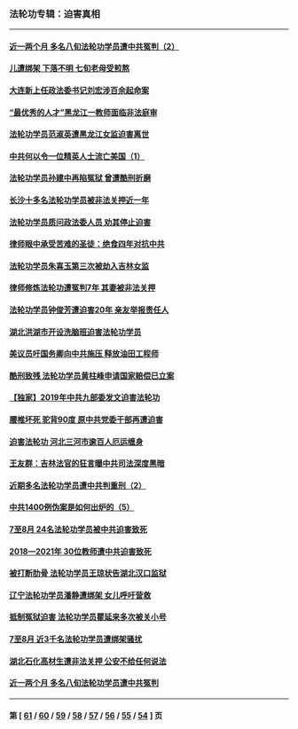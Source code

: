 ### 法轮功专辑：迫害真相
---
#### [近一两个月 多名八旬法轮功学员遭中共冤判（2）](../../pages/nf4379/n13257687.md?09250430) 
#### [儿遭绑架 下落不明 七旬老母受煎熬](../../pages/nf4379/n13256050.md?09250430) 
#### [大连新上任政法委书记刘宏涉百余起命案](../../pages/nf4379/n13255439.md?09250430) 
#### [“最优秀的人才”黑龙江一教师面临非法庭审](../../pages/nf4379/n13252717.md?09250430) 
#### [法轮功学员范淑英遭黑龙江女监迫害离世](../../pages/nf4379/n13247977.md?09250430) 
#### [中共何以令一位精英人士流亡美国（1）](../../pages/nf4379/n13240636.md?09250430) 
#### [法轮功学员孙建中再陷冤狱 曾遭酷刑折磨](../../pages/nf4379/n13245440.md?09250430) 
#### [长沙十多名法轮功学员被非法关押近一年](../../pages/nf4379/n13245260.md?09250430) 
#### [法轮功学员质问政法委人员 劝其停止迫害](../../pages/nf4379/n13245194.md?09250430) 
#### [律师眼中承受苦难的圣徒：绝食四年对抗中共](../../pages/nf4379/n13230075.md?09250430) 
#### [法轮功学员朱喜玉第三次被劫入吉林女监](../../pages/nf4379/n13242439.md?09250430) 
#### [律师修炼法轮功遭冤判7年 其妻被非法关押](../../pages/nf4379/n13239559.md?09250430) 
#### [法轮功学员钟俊芳遭迫害20年 亲友举报责任人](../../pages/nf4379/n13236782.md?09250430) 
#### [湖北洪湖市开设洗脑班迫害法轮功学员](../../pages/nf4379/n13233325.md?09250430) 
#### [美议员吁国务卿向中共施压 释放油田工程师](../../pages/nf4379/n13233845.md?09250430) 
#### [酷刑致残 法轮功学员黄柱峰申请国家赔偿已立案](../../pages/nf4379/n13231174.md?09250430) 
#### [【独家】2019年中共九部委发文迫害法轮功](../../pages/nf4379/n13228999.md?09250430) 
#### [腰椎坏死 驼背90度 原中共党委干部再遭迫害](../../pages/nf4379/n13228165.md?09250430) 
#### [迫害法轮功 河北三河市逾百人厄运缠身](../../pages/nf4379/n13222468.md?09250430) 
#### [王友群：吉林法官的狂言曝中共司法深度黑暗](../../pages/nf4379/n13226841.md?09250430) 
#### [近期多名法轮功学员遭中共判重刑（2）](../../pages/nf4379/n13226951.md?09250430) 
#### [中共1400例伪案是如何出炉的（5）](../../pages/nf4379/n13226831.md?09250430) 
#### [7至8月 24名法轮功学员被中共迫害致死](../../pages/nf4379/n13224163.md?09250430) 
#### [2018—2021年 30位教师遭中共迫害致死](../../pages/nf4379/n13221692.md?09250430) 
#### [被打断肋骨 法轮功学员王琼状告湖北汉口监狱](../../pages/nf4379/n13220020.md?09250430) 
#### [辽宁法轮功学员潘静遭绑架 女儿呼吁营救](../../pages/nf4379/n13219679.md?09250430) 
#### [抵制冤狱迫害 法轮功学员瞿延来多次被关小号](../../pages/nf4379/n13219166.md?09250430) 
#### [7至8月 近3千名法轮功学员遭绑架骚扰](../../pages/nf4379/n13211820.md?09250430) 
#### [湖北石化高材生遭非法关押 公安不给任何说法](../../pages/nf4379/n13217441.md?09250430) 
#### [近一两个月 多名八旬法轮功学员遭中共冤判](../../pages/nf4379/n13216669.md?09250430) 

---
#### 第 [ [61](./61.md?09250430) / [60](./60.md?09250430) / [59](./59.md?09250430) / [58](./58.md?09250430) / [57](./57.md?09250430) / [56](./56.md?09250430) / [55](./55.md?09250430) / [54](./54.md?09250430) ] 页
